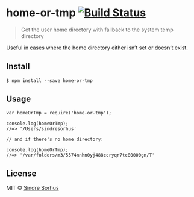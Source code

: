 home-or-tmp [![Build Status](https://travis-ci.org/sindresorhus/home-or-tmp.svg?branch=master)](https://travis-ci.org/sindresorhus/home-or-tmp)
===============================================================================================================================================

> Get the user home directory with fallback to the system temp directory

Useful in cases where the home directory either isn’t set or doesn’t exist.

Install
-------

    $ npm install --save home-or-tmp

Usage
-----

    var homeOrTmp = require('home-or-tmp');

    console.log(homeOrTmp);
    //=> '/Users/sindresorhus'

    // and if there's no home directory:

    console.log(homeOrTmp);
    //=> '/var/folders/m3/5574nnhn0yj488ccryqr7tc80000gn/T'

License
-------

MIT © [Sindre Sorhus](http://sindresorhus.com)
